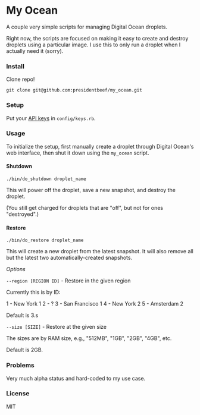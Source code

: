 My Ocean
========

A couple very simple scripts for managing Digital Ocean droplets.

Right now, the scripts are focused on making it easy to create and destroy droplets using a particular image. I use this to only run a droplet when I actually need it (sorry).

### Install

Clone repo!

`git clone git@github.com:presidentbeef/my_ocean.git`

### Setup

Put your [API keys](https://www.digitalocean.com/api_access) in `config/keys.rb`.

### Usage

To initialize the setup, first manually create a droplet through Digital Ocean's web interface, then shut it down using the `my_ocean` script.

#### Shutdown

`./bin/do_shutdown droplet_name`

This will power off the droplet, save a new snapshot, and destroy the droplet.

(You still get charged for droplets that are "off", but not for ones "destroyed".)


#### Restore

`./bin/do_restore droplet_name`

This will create a new droplet from the latest snapshot. It will also remove all but the latest two automatically-created snapshots.


*Options*

`--region [REGION ID]` - Restore in the given region

Currently this is by ID:

1 - New York 1
2 - ?
3 - San Francisco 1
4 - New York 2
5 - Amsterdam 2

Default is 3.s

`--size [SIZE]` - Restore at the given size

The sizes are by RAM size, e.g., "512MB", "1GB", "2GB", "4GB", etc.

Default is 2GB.

### Problems

Very much alpha status and hard-coded to my use case.

### License

MIT
